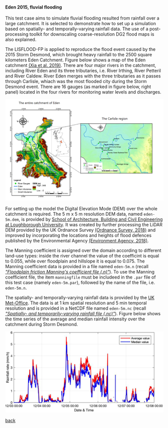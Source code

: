 #### Eden 2015, fluvial flooding

This test case aims to simulate fluvial flooding resulted from rainfall over a large catchment. It is selected to demonstrate how to set up a simulation based on spatially- and temporally-varying rainfall data. The use of a post-processing toolkit for downscaling coarse-resolution DG2 flood maps is also explained. 

The LISFLOOD-FP is applied to reproduce the flood event caused by the 2015 Storm Desmond, which brought heavy rainfall to the 2500 square kilometers Eden Catchment. Figure below shows a map of the Eden catchment [(Xia et al. 2019)](https://www.sciencedirect.com/science/article/abs/pii/S030917081930243X). There are four major rivers in the catchment, including River Eden and its three tributaries, i.e. River Irthing, River Petteril and River Caldew. River Eden merges with the three tributaries as it passes through Carlisle, whiach was the most flooded city during the Storm Desmond event. There are 16 gauges (as marked in figure below, right panel) located in the four rivers for monitoring water levels and discharges. 

![Image](/Figures/eden1.png)

For setting up the model the Digital Elevation Mode (DEM) over the whole catchment is required. The 5 m x 5 m resolution DEM data, named `eden-5m.dem`, is provided by [School of Architecture, Building and Civil Engineering at Loughborough University](https://www.lboro.ac.uk/departments/abce/). It was created by further processing the LiDAR DEM provided by the UK Ordnance Survey [(Ordnance Survey, 2018)](https://www.ordnancesurvey.co.uk/business-government/products/terrain-5) and improved by incorporating the locations and heights of flood defences published by the Environmental Agency [(Environment Agency, 2018)](https://data.gov.uk/dataset/8964d3f8-8273-4521-a4b9-3f0a268b6ecf/spatial-flood-defences-with-standardised-attributes). 

The Manning coefficient is assigned over the domain according to different land-use types: inside the river channel the value of the coefficint is equal to 0.055, while over floodplain and hillslope it is equal to 0.075. The Manning coefficient data is provided in a file named `eden-5m.n` (recall [*"Floodplain friction Manning's coefficient file (.n)"*](/Merewether1-7.md)). To use the Manning coefficient file, the item `manningfile` must be includeed in the `.par` file of this test case (namely `eden-5m.par`), followed by the name of the file, i.e. `eden-5m.n`.   


The spatially- and temporally-varying rainfall data is provided by the [UK Met-Office](https://catalogue.ceda.ac.uk/uuid/82adec1f896af6169112d09cc1174499). The data is at 1 km spatial resolution and 5 min temporal resolution and is provided in a NetCDF file named `eden-5m.nc` (recall [*"Spatially- and temporarily-varying rainfall file (.nc)"*](/Merewether1-8.md)). Figure below shows the time series of the average and median rainfall intensity over the catchment during Storm Desmond.



![Image](/Figures/eden2.png)


[back](/LISFLOOD8.0.md)
